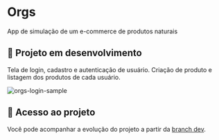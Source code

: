 # Orgs

App de simulação de um e-commerce de produtos naturais

## 🧪 Projeto em desenvolvimento

Tela de login, cadastro e autenticação de usuário. Criação de produto e listagem dos produtos de cada usuário.

![orgs-login-sample](https://user-images.githubusercontent.com/8989346/143494735-e32bc52e-5411-4c93-b357-5a47ec903a06.gif)

## 📁 Acesso ao projeto

Você pode acompanhar a evolução do projeto a partir da [branch dev](https://github.com/alexfelipe/orgs-room-2/tree/dev). 

<!-- 

## 🔨 Funcionalidades do projeto

A partir do Orgs você pode cadastrar, alterar, remover e listar produtos.

Se possível, apresente um exemplo visual do projeto, seja gif, imagens ou vídeo, abaixo segue um exemplo:

![](https://github.com/alura-cursos/android-com-kotlin-personalizando-ui/raw/master/img/amostra.gif)

## ✔️ Técnicas e tecnologias utilizadas

**Faça uma lista de tecnologias e técnicas utilizadas (a justificativa e descrição são opcionais)**:

- `Funcionalidade 1`: descrição da funcionalidade 1
- `Funcionalidade 2`: descrição da funcionalidade 2
  - `Funcionalidade 2a`: descrição da funcionalidade 2a relacionada à funcionalidade 2
- `Funcionalidade 3`: descrição da funcionalidade 3

## 📁 Acesso ao projeto

**Indique como é possível baixar ou acessar o código fonte do projeto, seja projeto inicial ou final**

## 🛠️ Abrir e rodar o projeto

**Apresente as instruções necessárias para abrir e executar o projeto**

## 📚 Mais informações do curso

**Faça um CTA (_call to action_) para o curso do projeto**
